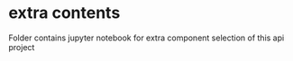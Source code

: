 # extra contents
Folder contains jupyter notebook for extra component selection of this api project
